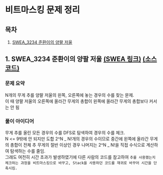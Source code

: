 # 비트마스킹 문제 정리

## 목차

1. [SWEA_3234 준환이의 양팔 저울](#1-swea_3234-준환이의-양팔-저울-swea-링크-소스-코드)

## 1. SWEA_3234 준환이의 양팔 저울 [(SWEA 링크)](https://swexpertacademy.com/main/code/problem/problemDetail.do?contestProbId=AWAe7XSKfUUDFAUw) [(소스 코드)](https://github.com/rldnjs7723/CodingTest/blob/main/SWEA/3000/Solution_3234.java)

### 문제 요약

N개의 무게 추를 양팔 저울의 왼쪽, 오른쪽에 놓는 경우의 수를 찾는 문제.  
이 때 양팔 저울의 오른쪽에 올라간 무게의 총합이 왼쪽에 올라간 무게의 총합보다 커서는 안 됨

### 풀이 아이디어

무게 추를 올린 모든 경우의 수를 DFS로 탐색하여 경우의 수를 체크.  
N <= 9밖에 안 되지만 도합 2^N _ N!개의 경우의 수이므로 중간에 왼쪽에 올라간 무게의 총합이 전체 추 무게의 절반 이상인 경우 나머지는 2^N _ N!을 직접 수식으로 계산하여 탐색하는 수를 줄임.  
그래도 여전히 시간 초과가 발생하였기에 다른 사람의 코드를 참고하여 `추를 사용했는지 체크하는 과정을 비트마스킹으로 바꾸고, Stack을 사용하던 코드를 재귀로 바꾸어 시간을 단축시킴.`
